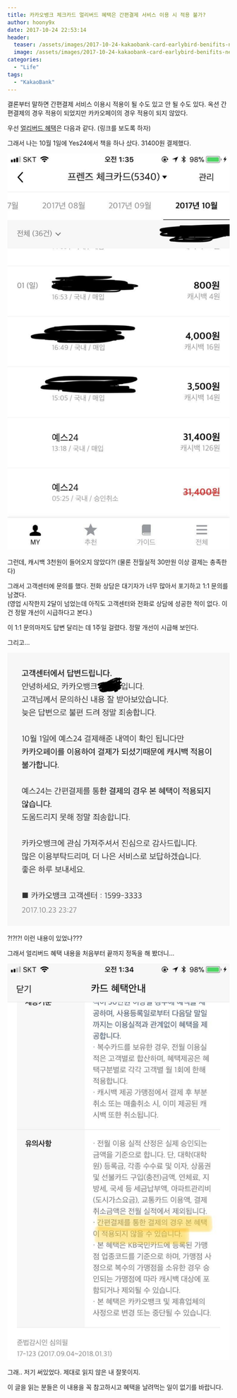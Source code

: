 ```yaml
---
title: 카카오뱅크 체크카드 얼리버드 혜택은 간편결제 서비스 이용 시 적용 불가?
author: hoony9x
date: 2017-10-24 22:53:14
header:
  teaser: /assets/images/2017-10-24-kakaobank-card-earlybird-benifits-need-to-know/IMG_1036.jpeg
  image: /assets/images/2017-10-24-kakaobank-card-earlybird-benifits-need-to-know/IMG_1036.jpeg
categories:
  - "Life"
tags:
  - "KakaoBank"
---
```


결론부터 말하면 간편결제 서비스 이용시 적용이 될 수도 있고 안 될 수도 있다. 옥션 간편결제의 경우 적용이 되었지만 카카오페이의 경우 적용이 되지 않았다.

<!-- more -->

우선 [얼리버드 혜택](http://kakaobank-official.tistory.com/28)은 다음과 같다. (링크를 보도록 하자)

그래서 나는 10월 1일에 Yes24에서 책을 하나 샀다. 31400원 결제했다.

![카카오뱅크 화면 - 1](/assets/images/2017-10-24-kakaobank-card-earlybird-benifits-need-to-know/IMG_0959.jpg)

그런데, 캐시백 3천원이 들어오지 않았다?! (물론 전월실적 30만원 이상 결제는 충족한다)

그래서 고객센터에 문의를 했다. 전화 상담은 대기자가 너무 많아서 포기하고 1:1 문의를 남겼다.  
(영업 시작한지 2달이 넘었는데 아직도 고객센터와 전화로 상담에 성공한 적이 없다. 이건 정말 개선이 시급하다고 본다.)

이 1:1 문의마저도 답변 달리는 데 1주일 걸렸다. 정말 개선이 시급해 보인다.

그리고...

![카카오뱅크 화면 - 2](/assets/images/2017-10-24-kakaobank-card-earlybird-benifits-need-to-know/IMG_0951.jpg)

?!?!?! 이런 내용이 있었나???

그래서 얼리버드 혜택 내용을 처음부터 끝까지 정독을 해 봤더니...

![카카오뱅크 화면 - 3](/assets/images/2017-10-24-kakaobank-card-earlybird-benifits-need-to-know/IMG_0958.jpg)

그래.. 저기 써있었다. 제대로 읽지 않은 내 잘못이지.

이 글을 읽는 분들은 이 내용을 꼭 참고하시고 혜택을 날려먹는 일이 없기를 바랍니다.
